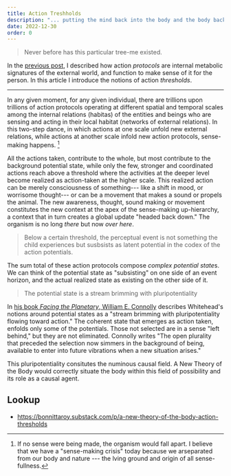 ```yaml
---
title: Action Treshholds
description: "... putting the mind back into the body and the body back into nature"
date: 2022-12-30
order: 0
---
```



> Never before has this particular tree-me existed.

In the [previous post](new-theory-of-the-body/action-protocols), I described how action *protocols* are internal metabolic signatures of the external world, and function to make sense of it for the person. In this article I introduce the notions of action *thresholds*.

* * * * *

In any given moment, for any given individual, there are trillions upon trillions of action protocols operating at different spatial and temporal scales among the internal relations (habitas) of the entities and beings who are sensing and acting in their local habitat (networks of external relations). In this two-step dance, in which actions at one scale unfold new external relations, while actions at another scale infold new action protocols, sense-making happens. [^1]

All the actions taken, contribute to the whole, but most contribute to the background potential state, while only the few, stronger and coordinated actions reach above a threshold where the activities at the deeper level become realized as action-taken at the higher scale. This realized action can be merely consciousness of something--- like a shift in mood, or worrisome thought--- or can be a movement that makes a sound or propels the animal. The new awareness, thought, sound making or movement constitutes the new context at the apex of the sense-making up-hierarchy, a context that in turn creates a global update "headed back down." The organism is no long *there* but now *over here*.

> Below a certain threshold, the perceptual event is not something the child experiences but susbsists as latent potential in the codex of the action potentials.

The sum total of these action protocols compose *complex potential state*s. We can think of the potential state as "subsisting" on one side of an event horizon, and the actual realized state as existing on the other side of it.

> The potential state is a stream brimming with pluripotentiality

In [his book ](https://www.dukeupress.edu/facing-the-planetary)*[Facing the Planetary](https://www.dukeupress.edu/facing-the-planetary)*[, William E. Connolly](https://www.dukeupress.edu/facing-the-planetary) describes Whitehead's notions around potential states as a "stream brimming with pluripotentiality flowing toward action." The coherent state that emerges as action taken, enfolds only some of the potentials. Those not selected are in a sense "left behind," but they are not eliminated. Connolly writes "The open plurality that preceded the selection now simmers in the background of being, available to enter into future vibrations when a new situation arises."

This pluripotentiality consitutes the numinous causal field. A New Theory of the Body would correctly situate the body within this field of possibility and its role as a causal agent.

## Lookup

- https://bonnittaroy.substack.com/p/a-new-theory-of-the-body-action-thresholds

[^1]: If no sense were being made, the organism would fall apart. I believe that we have a "sense-making crisis" today because we arseparated from our body and nature --- the lving ground and origin of all sense-fullness.

